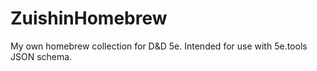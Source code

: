 # ZuishinHomebrew
My own homebrew collection for D&D 5e. Intended for use with 5e.tools JSON schema.

